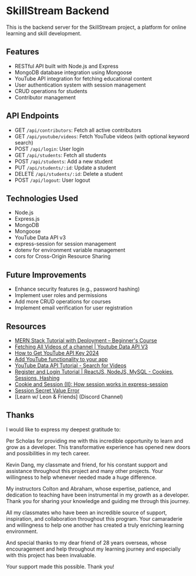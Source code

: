 # SkillStream Backend

This is the backend server for the SkillStream project, a platform for online learning and skill development.

## Features

- RESTful API built with Node.js and Express
- MongoDB database integration using Mongoose
- YouTube API integration for fetching educational content
- User authentication system with session management
- CRUD operations for students
- Contributor management

## API Endpoints

- GET `/api/contributors`: Fetch all active contributors
- GET `/api/youtube/videos`: Fetch YouTube videos (with optional keyword search)
- POST `/api/login`: User login
- GET `/api/students`: Fetch all students
- POST `/api/students`: Add a new student
- PUT `/api/students/:id`: Update a student
- DELETE `/api/students/:id`: Delete a student
- POST `/api/logout`: User logout

## Technologies Used

- Node.js
- Express.js
- MongoDB
- Mongoose
- YouTube Data API v3
- express-session for session management
- dotenv for environment variable management
- cors for Cross-Origin Resource Sharing

## Future Improvements

- Enhance security features (e.g., password hashing)
- Implement user roles and permissions
- Add more CRUD operations for courses
- Implement email verification for user registration

## Resources

- [MERN Stack Tutorial with Deployment – Beginner's Course](https://www.youtube.com/watch?v=O3BUHwfHf84)
- [Fetching All Videos of a channel | Youtube Data API V3](https://www.youtube.com/watch?v=DuudSp4sHmg)
- [How to Get YouTube API Key 2024](https://www.youtube.com/watch?v=LLAZUTbc97I)
- [Add YouTube functionality to your app](https://developers.google.com/youtube/v3)
- [YouTube Data API Tutorial - Search for Videos](https://www.youtube.com/watch?app=desktop&v=QY8dhl1EQfI)
- [Register and Login Tutorial | ReactJS, NodeJS, MySQL - Cookies, Sessions, Hashing](https://www.youtube.com/watch?v=sTHWNPVNvm8&t=381s)
- [Cookie and Session (II): How session works in express-session](https://medium.com/@alysachan830/cookie-and-session-ii-how-session-works-in-express-session-7e08d102deb8)
- [Session Secret Value Error](https://forum.freecodecamp.org/t/session-secret-value-error/457249)
- [Learn w/ Leon & Friends] (Discord Channel)

## Thanks

I would like to express my deepest gratitude to:

Per Scholas for providing me with this incredible opportunity to learn and grow as a developer. This transformative experience has opened new doors and possibilities in my tech career.

Kevin Dang, my classmate and friend, for his constant support and assistance throughout this project and many other projects. Your willingness to help whenever needed made a huge difference.

My instructors Colton and Abraham, whose expertise, patience, and dedication to teaching have been instrumental in my growth as a developer. Thank you for sharing your knowledge and guiding me through this journey.

All my classmates who have been an incredible source of support, inspiration, and collaboration throughout this program. Your camaraderie and willingness to help one another has created a truly enriching learning environment.

And special thanks to my dear friend of 28 years overseas, whose encouragement and help throughout my learning journey and especially with this project has been invaluable.

Your support made this possible. Thank you!